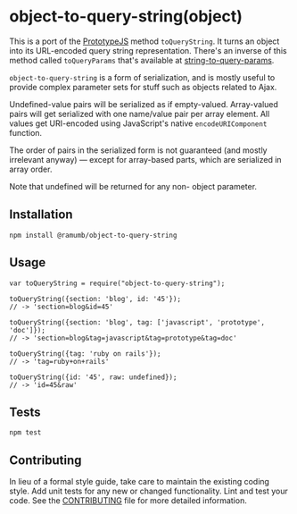 object-to-query-string(object)
========================================

This is a port of the [PrototypeJS](http://prototypejs.org/) method
`toQueryString`. It turns an object into its URL-encoded query string
representation.  There's an inverse of this method called `toQueryParams` that's
available at [string-to-query-params](https://github.com/ramumb/string-to-query-params).

`object-to-query-string` is a form of serialization, and is mostly useful to
provide complex parameter sets for stuff such as objects related to Ajax.

Undefined-value pairs will be serialized as if empty-valued. Array-valued pairs
will get serialized with one name/value pair per array element. All values get
URI-encoded using JavaScript's native `encodeURIComponent` function.

The order of pairs in the serialized form is not guaranteed (and mostly
irrelevant anyway) — except for array-based parts, which are serialized in
array order.

Note that undefined will be returned for any non- object parameter.

## Installation

  `npm install @ramumb/object-to-query-string`

## Usage

    var toQueryString = require("object-to-query-string");

    toQueryString({section: 'blog', id: '45'});
    // -> 'section=blog&id=45'
    
    toQueryString({section: 'blog', tag: ['javascript', 'prototype', 'doc']});
    // -> 'section=blog&tag=javascript&tag=prototype&tag=doc'
    
    toQueryString({tag: 'ruby on rails'});
    // -> 'tag=ruby+on+rails'
    
    toQueryString({id: '45', raw: undefined});
    // -> 'id=45&raw'

## Tests

  `npm test`

## Contributing

In lieu of a formal style guide, take care to maintain the existing coding
style. Add unit tests for any new or changed functionality. Lint and test your
code.  See the [CONTRIBUTING](CONTRIBUTING.md) file for more detailed information.
